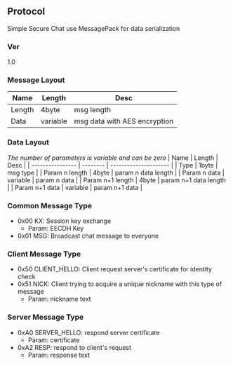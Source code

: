 ## Protocol
Simple Secure Chat use MessagePack for data serialization
### Ver
1.0

### Message Layout
| Name   | Length   | Desc                         |
| ------ | -------- | ---------------------------- |
| Length | 4byte    | msg length                   |
| Data   | variable | msg data with AES encryption |

### Data Layout
*The number of parameters is variable and can be zero*
| Name             | Length   | Desc                  |
| ---------------- | -------- | --------------------- |
| Type             | 1byte    | msg type              |
| Param n length   | 4byte    | param n data length   |
| Param n data     | variable | param n data          |
| Param n+1 length | 4byte    | param n+1 data length |
| Param n+1 data   | variable | param n+1 data        |

### Common Message Type
* 0x00 KX: Session key exchange
  * Param: EECDH Key
* 0x01 MSG: Broadcast chat message to everyone
### Client Message Type
* 0x50 CLIENT_HELLO: Client request server's certificate for identity check
* 0x51 NICK: Client trying to acquire a unique nickname with this type of message
  * Param: nickname text
### Server Message Type
* 0xA0 SERVER_HELLO: respond server certificate
  * Param: certificate
* 0xA2 RESP: respond to client's request
  * Param: response text
